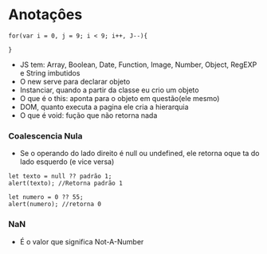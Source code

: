 # Anotaçôes

```
for(var i = 0, j = 9; i < 9; i++, J--){

}
```
- JS tem: Array, Boolean, Date, Function, Image, Number, Object, RegEXP e String imbutidos <br>
- O new serve para declarar objeto <br>
- Instanciar, quando a partir da classe eu crio um objeto <br>
- O que é o this: aponta para o objeto em questão(ele mesmo) <br>
- DOM, quanto executa a pagina ele cria a hierarquia <br>
- O que é void: fução que não retorna nada <br>
###  Coalescencia Nula
- Se o operando do lado direito é null ou undefined, ele retorna oque ta do lado esquerdo (e vice versa) <br>
```
let texto = null ?? padrão 1;
alert(texto); //Retorna padrão 1

let numero = 0 ?? 55;
alert(numero); //retorna 0
```
### NaN
- É o valor que significa Not-A-Number
